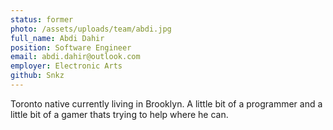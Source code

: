 ```yaml
---
status: former
photo: /assets/uploads/team/abdi.jpg
full_name: Abdi Dahir
position: Software Engineer
email: abdi.dahir@outlook.com
employer: Electronic Arts
github: Snkz
---
```

Toronto native currently living in Brooklyn. A little bit of a programmer and a little bit of a gamer thats trying to help where he can.
